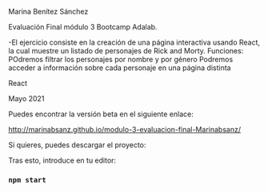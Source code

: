 

Marina Benítez Sánchez

Evaluación Final módulo 3 Bootcamp Adalab.

-El ejercicio consiste en la creación de una página interactiva usando React, la cual muestre un listado de personajes de Rick and Morty.
Funciones:
POdremos filtrar los personajes por nombre y por género
Podremos acceder a información sobre cada personaje en una página distinta


React

Mayo 2021


Puedes encontrar la versión beta en el siguiente enlace:

http://marinabsanz.github.io/modulo-3-evaluacion-final-Marinabsanz/

Si quieres, puedes descargar el proyecto:


Tras esto, introduce en tu editor:

### `npm start`


